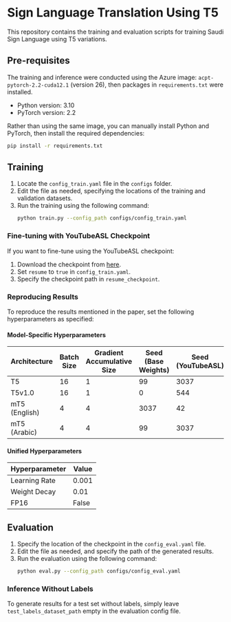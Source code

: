 # Sign Language Translation Using T5
This repository contains the training and evaluation scripts for training Saudi Sign Language using T5 variations.

## Pre-requisites
The training and inference were conducted using the Azure image: `acpt-pytorch-2.2-cuda12.1` (version 26), then packages in `requirements.txt` were installed.

- Python version: 3.10  
- PyTorch version: 2.2  

Rather than using the same image, you can manually install Python and PyTorch, then install the required dependencies:
```bash
pip install -r requirements.txt
```

## Training
1. Locate the `config_train.yaml` file in the `configs` folder.
2. Edit the file as needed, specifying the locations of the training and validation datasets.
3. Run the training using the following command:
   ```bash
   python train.py --config_path configs/config_train.yaml
   ```

### Fine-tuning with YouTubeASL Checkpoint
If you want to fine-tune using the YouTubeASL checkpoint:
1. Download the checkpoint from [here](https://drive.google.com/drive/folders/1TM1BrA6v4bJTd0rzSHFUp0yH-FmXO9nK?usp=drive_link).
2. Set `resume` to `true` in `config_train.yaml`.
3. Specify the checkpoint path in `resume_checkpoint`.

### Reproducing Results  

To reproduce the results mentioned in the paper, set the following hyperparameters as specified:  

#### Model-Specific Hyperparameters  

| Architecture       | Batch Size | Gradient Accumulative Size | Seed (Base Weights) | Seed (YouTubeASL) |
|-------------------|------------|----------------------------|----------------------|------------|
| T5               | 16         | 1                          | 99                  | 3037          |
| T5v1.0           | 16         | 1                          | 0                    | 544         |
| mT5 (English)    | 4          | 4                          | 3037                 | 42          |
| mT5 (Arabic)     | 4          | 4                          | 99                   | 3037          |

#### Unified Hyperparameters  

| Hyperparameter    | Value  |
|------------------|--------|
| Learning Rate    | 0.001  |
| Weight Decay     | 0.01   |
| FP16            | False  |

## Evaluation
1. Specify the location of the checkpoint in the `config_eval.yaml` file.
2. Edit the file as needed, and specify the path of the generated results.
3. Run the evaluation using the following command:
   ```bash
   python eval.py --config_path configs/config_eval.yaml
   ```
### Inference Without Labels
To generate results for a test set without labels, simply leave `test_labels_dataset_path` empty in the evaluation config file.
